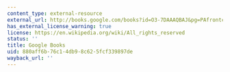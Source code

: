 ```yaml
---
content_type: external-resource
external_url: http://books.google.com/books?id=O3-7DAAAQBAJ&pg=PAfrontcover
has_external_license_warning: true
license: https://en.wikipedia.org/wiki/All_rights_reserved
status: ''
title: Google Books
uid: 880aff6b-76c1-4db9-8c62-5fcf339897de
wayback_url: ''
---
```

